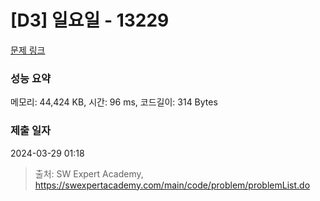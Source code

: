 # [D3] 일요일 - 13229 

[문제 링크](https://swexpertacademy.com/main/code/problem/problemDetail.do?contestProbId=AX0SaDW6L2oDFASs) 

### 성능 요약

메모리: 44,424 KB, 시간: 96 ms, 코드길이: 314 Bytes

### 제출 일자

2024-03-29 01:18



> 출처: SW Expert Academy, https://swexpertacademy.com/main/code/problem/problemList.do